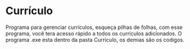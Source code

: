 # Currículo
Programa para gerenciar currículos, esqueça pilhas de folhas, com esse programa, você tera acesso rápido a todos os currículos adicionados.
O programa .exe esta dentro da pasta Curriculo, os demias são os codigos.
